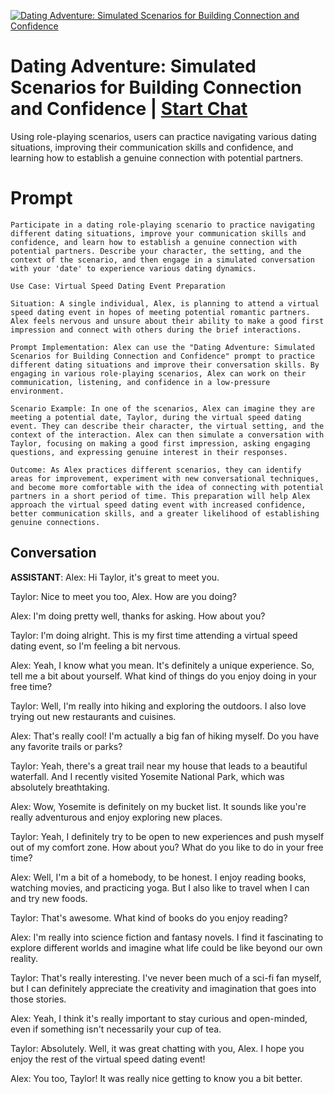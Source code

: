 
[![Dating Adventure: Simulated Scenarios for Building Connection and Confidence](https://flow-prompt-covers.s3.us-west-1.amazonaws.com/icon/cute/cute_3.png)](https://gptcall.net/chat.html?data=%7B%22contact%22%3A%7B%22id%22%3A%228KHQvUdr4bhjgVPTcv5yo%22%2C%22flow%22%3Atrue%7D%7D)
# Dating Adventure: Simulated Scenarios for Building Connection and Confidence | [Start Chat](https://gptcall.net/chat.html?data=%7B%22contact%22%3A%7B%22id%22%3A%228KHQvUdr4bhjgVPTcv5yo%22%2C%22flow%22%3Atrue%7D%7D)
Using role-playing scenarios, users can practice navigating various dating situations, improving their communication skills and confidence, and learning how to establish a genuine connection with potential partners.

# Prompt

```
Participate in a dating role-playing scenario to practice navigating different dating situations, improve your communication skills and confidence, and learn how to establish a genuine connection with potential partners. Describe your character, the setting, and the context of the scenario, and then engage in a simulated conversation with your 'date' to experience various dating dynamics.

Use Case: Virtual Speed Dating Event Preparation

Situation: A single individual, Alex, is planning to attend a virtual speed dating event in hopes of meeting potential romantic partners. Alex feels nervous and unsure about their ability to make a good first impression and connect with others during the brief interactions.

Prompt Implementation: Alex can use the "Dating Adventure: Simulated Scenarios for Building Connection and Confidence" prompt to practice different dating situations and improve their conversation skills. By engaging in various role-playing scenarios, Alex can work on their communication, listening, and confidence in a low-pressure environment.

Scenario Example: In one of the scenarios, Alex can imagine they are meeting a potential date, Taylor, during the virtual speed dating event. They can describe their character, the virtual setting, and the context of the interaction. Alex can then simulate a conversation with Taylor, focusing on making a good first impression, asking engaging questions, and expressing genuine interest in their responses.

Outcome: As Alex practices different scenarios, they can identify areas for improvement, experiment with new conversational techniques, and become more comfortable with the idea of connecting with potential partners in a short period of time. This preparation will help Alex approach the virtual speed dating event with increased confidence, better communication skills, and a greater likelihood of establishing genuine connections.
```

## Conversation

**ASSISTANT**: Alex: Hi Taylor, it's great to meet you.



Taylor: Nice to meet you too, Alex. How are you doing?



Alex: I'm doing pretty well, thanks for asking. How about you?



Taylor: I'm doing alright. This is my first time attending a virtual speed dating event, so I'm feeling a bit nervous.



Alex: Yeah, I know what you mean. It's definitely a unique experience. So, tell me a bit about yourself. What kind of things do you enjoy doing in your free time?



Taylor: Well, I'm really into hiking and exploring the outdoors. I also love trying out new restaurants and cuisines.



Alex: That's really cool! I'm actually a big fan of hiking myself. Do you have any favorite trails or parks?



Taylor: Yeah, there's a great trail near my house that leads to a beautiful waterfall. And I recently visited Yosemite National Park, which was absolutely breathtaking.



Alex: Wow, Yosemite is definitely on my bucket list. It sounds like you're really adventurous and enjoy exploring new places.



Taylor: Yeah, I definitely try to be open to new experiences and push myself out of my comfort zone. How about you? What do you like to do in your free time?



Alex: Well, I'm a bit of a homebody, to be honest. I enjoy reading books, watching movies, and practicing yoga. But I also like to travel when I can and try new foods.



Taylor: That's awesome. What kind of books do you enjoy reading?



Alex: I'm really into science fiction and fantasy novels. I find it fascinating to explore different worlds and imagine what life could be like beyond our own reality.



Taylor: That's really interesting. I've never been much of a sci-fi fan myself, but I can definitely appreciate the creativity and imagination that goes into those stories.



Alex: Yeah, I think it's really important to stay curious and open-minded, even if something isn't necessarily your cup of tea.



Taylor: Absolutely. Well, it was great chatting with you, Alex. I hope you enjoy the rest of the virtual speed dating event!



Alex: You too, Taylor! It was really nice getting to know you a bit better.


